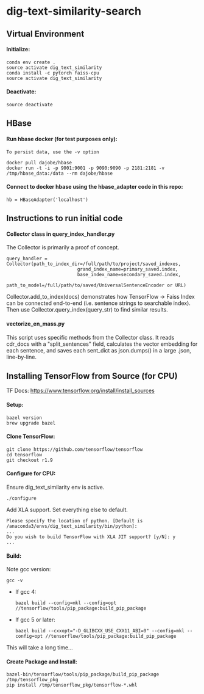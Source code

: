 # dig-text-similarity-search


## Virtual Environment
#### Initialize:
```
conda env create .
source activate dig_text_similarity
conda install -c pytorch faiss-cpu
source activate dig_text_similarity
```

#### Deactivate:
```
source deactivate
```


## HBase
#### Run hbase docker (for test purposes only):
`To persist data, use the -v option`
```
docker pull dajobe/hbase
docker run -t -i -p 9001:9001 -p 9090:9090 -p 2181:2181 -v /tmp/hbase_data:/data --rm dajobe/hbase
```

#### Connect to docker hbase using the hbase_adapter code in this repo:
```
hb = HBaseAdapter('localhost')
```


## Instructions to run initial code
#### Collector class in query_index_handler.py
The Collector is primarily a proof of concept. 
```
query_handler = Collector(path_to_index_dir=/full/path/to/project/saved_indexes, 
                          grand_index_name=primary_saved.index, 
                          base_index_name=secondary_saved.index, 
                          path_to_model=/full/path/to/saved/UniversalSentenceEncoder or URL)
```
Collector.add_to_index(docs) demonstrates how TensorFlow -> Faiss Index 
can be connected end-to-end (i.e. sentence strings to searchable index). 
Then use Collector.query_index(query_str) to find similar results.

#### vectorize_en_mass.py
This script uses specific methods from the Collector class. 
It reads cdr_docs with a "split_sentences" field, calculates the 
vector embedding for each sentence, and saves each sent_dict as 
json.dumps() in a large .json, line-by-line.


## Installing TensorFlow from Source (for CPU)
TF Docs: https://www.tensorflow.org/install/install_sources <br />

#### Setup:
```
bazel version
brew upgrade bazel
```

#### Clone TensorFlow:
```
git clone https://github.com/tensorflow/tensorflow 
cd tensorflow
git checkout r1.9
```

#### Configure for CPU:
Ensure dig_text_similarity env is active.
```
./configure
```
Add XLA support. Set everything else to default.
```
Please specify the location of python. [Default is /anaconda3/envs/dig_text_similarity/bin/python]: 
...
Do you wish to build TensorFlow with XLA JIT support? [y/N]: y 
...
```

#### Build:
Note gcc version:
```
gcc -v
```
* If gcc 4: 
    ```
    bazel build --config=mkl --config=opt //tensorflow/tools/pip_package:build_pip_package
    ```
* If gcc 5 or later:
    ```
    bazel build --cxxopt="-D_GLIBCXX_USE_CXX11_ABI=0" --config=mkl --config=opt //tensorflow/tools/pip_package:build_pip_package
    ```
This will take a long time...

#### Create Package and Install:
```
bazel-bin/tensorflow/tools/pip_package/build_pip_package /tmp/tensorflow_pkg
pip install /tmp/tensorflow_pkg/tensorflow-*.whl
```
